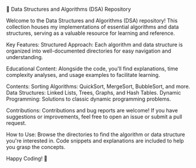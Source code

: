 🚀 Data Structures and Algorithms (DSA) Repository

Welcome to the Data Structures and Algorithms (DSA) repository! This collection houses my implementations of essential algorithms and data structures, serving as a valuable resource for learning and reference.

Key Features:
Structured Approach: Each algorithm and data structure is organized into well-documented directories for easy navigation and understanding.

Educational Content: Alongside the code, you'll find explanations, time complexity analyses, and usage examples to facilitate learning.

Contents:
Sorting Algorithms: QuickSort, MergeSort, BubbleSort, and more.
Data Structures: Linked Lists, Trees, Graphs, and Hash Tables.
Dynamic Programming: Solutions to classic dynamic programming problems.

Contributions:
Contributions and bug reports are welcome! If you have suggestions or improvements, feel free to open an issue or submit a pull request.

How to Use:
Browse the directories to find the algorithm or data structure you're interested in. Code snippets and explanations are included to help you grasp the concepts.

Happy Coding! 🚀